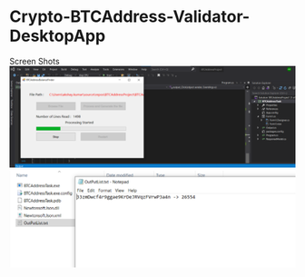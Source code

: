 # Crypto-BTCAddress-Validator-DesktopApp

Screen Shots
![First](https://github.com/Kumar-Akshay/Crypto-BTCAddress-Validator-DesktopApp/blob/master/Screenshot%202021-11-23%20024910.png)
![Second](https://github.com/Kumar-Akshay/Crypto-BTCAddress-Validator-DesktopApp/blob/master/Screenshot%202021-11-23%20142258.png)

